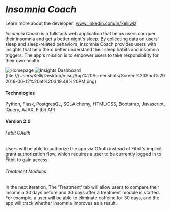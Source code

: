 
*Insomnia Coach*
===========
Learn more about the developer: www.linkedin.com/in/kelliwiz

*Insomnia Coach* is a fullstack web application that helps users conquer their insomnia and get a better night's sleep. By collecting data on users' sleep and sleep-related behaviors, Insomnia Coach provides users with insights that help them better understand their sleep habits and insomnia triggers.  The app's mission is to empower users to take responsibility for their own health.

![Homepage](file:///Users/Kelli/Desktop/misc/App%20Screenshots/Screen%20Shot%202016-06-12%20at%203.19.04%20PM.png)
![Insights Dashboard](file:///Users/Kelli/Desktop/misc/App%20Screenshots/Screen%20Shot%202016-06-12%20at%203.19.34%20PM.png)
(file:///Users/Kelli/Desktop/misc/App%20Screenshots/Screen%20Shot%202016-06-12%20at%203.19.48%20PM.png)

#### Technologies
Python, Flask, PostgresQL, SQLAlchemy,
HTML/CSS, Bootstrap,
Javascript, jQuery, AJAX,
Fitbit API

#### Version 2.0

###### Fitbit OAuth
Users will be able to authorize the app via OAuth instead of Fitbit's implicit grant authorization flow, which requires a user to be currently logged in to Fitbit to gain access.

###### Treatment Modules
In the next iteration, The 'Treatment' tab will allow users to compare their insomnia 30 days before and 30 days after a treatment module is started.  For example, a user will be able to eliminate caffeine for 30 days, and the app will track whether insomnia improves as a result.    
